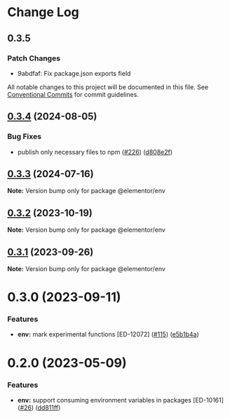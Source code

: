 # Change Log

## 0.3.5

### Patch Changes

- 9abdfaf: Fix package.json exports field

All notable changes to this project will be documented in this file.
See [Conventional Commits](https://conventionalcommits.org) for commit guidelines.

## [0.3.4](https://github.com/elementor/elementor-packages/compare/@elementor/env@0.3.3...@elementor/env@0.3.4) (2024-08-05)

### Bug Fixes

- publish only necessary files to npm ([#226](https://github.com/elementor/elementor-packages/issues/226)) ([d808e2f](https://github.com/elementor/elementor-packages/commit/d808e2f60eb7ca2d7b8560d0b79c0e62c2f969a8))

## [0.3.3](https://github.com/elementor/elementor-packages/compare/@elementor/env@0.3.2...@elementor/env@0.3.3) (2024-07-16)

**Note:** Version bump only for package @elementor/env

## [0.3.2](https://github.com/elementor/elementor-packages/compare/@elementor/env@0.3.1...@elementor/env@0.3.2) (2023-10-19)

**Note:** Version bump only for package @elementor/env

## [0.3.1](https://github.com/elementor/elementor-packages/compare/@elementor/env@0.3.0...@elementor/env@0.3.1) (2023-09-26)

**Note:** Version bump only for package @elementor/env

# 0.3.0 (2023-09-11)

### Features

- **env:** mark experimental functions [ED-12072] ([#115](https://github.com/elementor/elementor-packages/issues/115)) ([e5b1b4a](https://github.com/elementor/elementor-packages/commit/e5b1b4ab2c5c14fc77fc25d9fe86108756e26441))

# 0.2.0 (2023-05-09)

### Features

- **env:** support consuming environment variables in packages [ED-10161] ([#26](https://github.com/elementor/elementor-packages/issues/26)) ([dd811ff](https://github.com/elementor/elementor-packages/commit/dd811ff71e43bf998ee07c6e1f380a379874a7fd))
